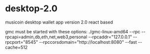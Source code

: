 # desktop-2.0
musicoin desktop wallet app version 2.0 react based

gmc must be started with these options: ./gmc-linux-amd64 --rpc --rpcapi=admin,db,eth,net,web3,personal --rpcaddr="127.0.0.1" --rpcport="8545" --rpccorsdomain="http://localhost:8080" --fast --cache=512